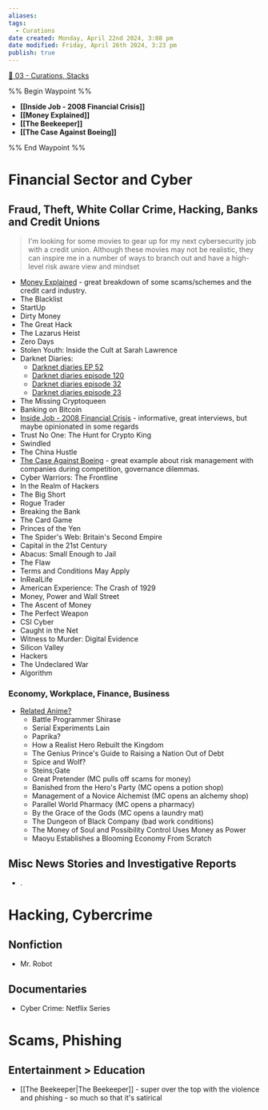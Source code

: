 ```yaml
---
aliases: 
tags:
  - Curations
date created: Monday, April 22nd 2024, 3:08 pm
date modified: Friday, April 26th 2024, 3:23 pm
publish: true
---
```


[📁 03 - Curations, Stacks](../../📁%2003%20-%20Curations,%20Stacks/📁%2003%20-%20Curations,%20Stacks.md) 

%% Begin Waypoint %%
- **[[Inside Job - 2008 Financial Crisis]]**
- **[[Money Explained]]**
- **[[The Beekeeper]]**
- **[[The Case Against Boeing]]**

%% End Waypoint %%
# Financial Sector and Cyber
## Fraud, Theft, White Collar Crime, Hacking, Banks and Credit Unions
> I'm looking for some movies to gear up for my next cybersecurity job with a credit union.  Although these movies may not be realistic, they can inspire me in a number of ways to branch out and have a high-level risk aware view and mindset

- [Money Explained](Money%20Explained/Money%20Explained.md) - great breakdown of some scams/schemes and the credit card industry.
- The Blacklist
- StartUp
- Dirty Money
- The Great Hack
- The Lazarus Heist
- Zero Days
- Stolen Youth: Inside the Cult at Sarah Lawrence
- Darknet Diaries:
	- [Darknet diaries EP 52](../../CybersaderNotion/05%20Notes%20-%20Classes,%20Presentations,%20Pods/Darknet%20diaries%20EP%2052.md) 
	- [Darknet diaries episode 120](../../CybersaderNotion/05%20Notes%20-%20Classes,%20Presentations,%20Pods/Darknet%20diaries%20episode%20120.md) 
	- [Darknet diaries episode 32](../../CybersaderNotion/05%20Notes%20-%20Classes,%20Presentations,%20Pods/Darknet%20diaries%20episode%2032.md) 
	- [Darknet diaries episode 23](../../CybersaderNotion/05%20Notes%20-%20Classes,%20Presentations,%20Pods/Darknet%20diaries%20episode%2023.md) 
- The Missing Cryptoqueen
- Banking on Bitcoin
- [Inside Job - 2008 Financial Crisis](Inside%20Job%20-%202008%20Financial%20Crisis/Inside%20Job%20-%202008%20Financial%20Crisis.md) - informative, great interviews, but maybe opinionated in some regards
- Trust No One: The Hunt for Crypto King
- Swindled
- The China Hustle
- [The Case Against Boeing](The%20Case%20Against%20Boeing/The%20Case%20Against%20Boeing.md) - great example about risk management with companies during competition, governance dilemmas.
- Cyber Warriors: The Frontline
- In the Realm of Hackers
- The Big Short
- Rogue Trader
- Breaking the Bank
- The Card Game
- Princes of the Yen
- The Spider's Web: Britain's Second Empire
- Capital in the 21st Century
- Abacus: Small Enough to Jail
- The Flaw
- Terms and Conditions May Apply
- InRealLife
- American Experience: The Crash of 1929
- Money, Power and Wall Street
- The Ascent of Money
- The Perfect Weapon
- CSI Cyber
- Caught in the Net
- Witness to Murder: Digital Evidence
- Silicon Valley
- Hackers
- The Undeclared War
- Algorithm
### Economy, Workplace, Finance, Business
- <u>Related Anime?</u>
	- Battle Programmer Shirase
	- Serial Experiments Lain
	- Paprika?
	- How a Realist Hero Rebuilt the Kingdom
	- The Genius Prince's Guide to Raising a Nation Out of Debt
	- Spice and Wolf?
	- Steins;Gate
	- Great Pretender (MC pulls off scams for money)
	- Banished from the Hero's Party (MC opens a potion shop)
	- Management of a Novice Alchemist (MC opens an alchemy shop)
	- Parallel World Pharmacy (MC opens a pharmacy)
	- By the Grace of the Gods (MC opens a laundry mat)
	- The Dungeon of Black Company (bad work conditions)
	- The Money of Soul and Possibility Control Uses Money as Power
	- Maoyu Establishes a Blooming Economy From Scratch
## Misc News Stories and Investigative Reports
- .
# Hacking, Cybercrime
## Nonfiction
- Mr. Robot
## Documentaries
- Cyber Crime: Netflix Series
# Scams, Phishing
## Entertainment > Education
- [[The Beekeeper|The Beekeeper]] - super over the top with the violence and phishing - so much so that it's satirical
